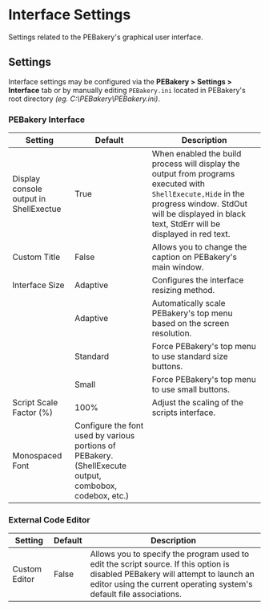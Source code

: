 # Interface Settings

Settings related to the PEBakery's graphical user interface.

## Settings

Interface settings may be configured via the **PEBakery > Settings > Interface** tab or by manually editing `PEBakery.ini` located in PEBakery's root directory *(eg. C:\PEBakery\PEBakery.ini)*.

### PEBakery Interface

| Setting | Default | Description |
| --- | --- | --- |
| Display console output in ShellExectue | True | When enabled the build process will display the output from programs executed with `ShellExecute,Hide` in the progress window. StdOut will be displayed in black text, StdErr will be displayed in red text. |
| Custom Title | False | Allows you to change the caption on PEBakery's main window. |
| Interface Size | Adaptive | Configures the interface resizing method. |
| | Adaptive | Automatically scale PEBakery's top menu based on the screen resolution. |
| | Standard | Force PEBakery's top menu to use standard size buttons. |
| | Small | Force PEBakery's top menu to use small buttons. |
| Script Scale Factor (%) | 100% | Adjust the scaling of the scripts interface. |
| Monospaced Font | Configure the font used by various portions of PEBakery. (ShellExecute output, combobox, codebox, etc.) |

### External Code Editor

| Setting | Default | Description |
| --- | --- | --- |
| Custom Editor | False | Allows you to specify the program used to edit the script source. If this option is disabled PEBakery will attempt to launch an editor using the current operating system's default file associations. |
